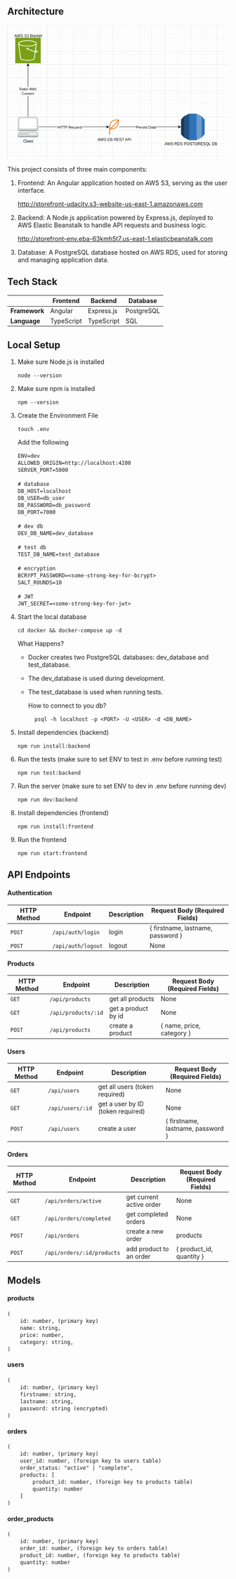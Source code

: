 ## Architecture

![architecture](/docs/diagram.png)

This project consists of three main components:

1. Frontend: An Angular application hosted on AWS S3, serving as the user interface.

    http://storefront-udacity.s3-website-us-east-1.amazonaws.com
    
2. Backend: A Node.js application powered by Express.js, deployed to AWS Elastic Beanstalk to handle API requests and business logic.

    http://storefront-env.eba-63kmh5t7.us-east-1.elasticbeanstalk.com

3. Database: A PostgreSQL database hosted on AWS RDS, used for storing and managing application data.


## Tech Stack

|               | Frontend   | Backend    | Database   |
| ------------- | ---------- | ---------- | ---------- |
| **Framework** | Angular    | Express.js | PostgreSQL |
| **Language**  | TypeScript | TypeScript | SQL        |

## Local Setup

1.  Make sure Node.js is installed

        node --version

2.  Make sure npm is installed

        npm --version

3.  Create the Environment File

        touch .env

    Add the following

        ENV=dev
        ALLOWED_ORIGIN=http://localhost:4200
        SERVER_PORT=5000

        # database
        DB_HOST=localhost
        DB_USER=db_user
        DB_PASSWORD=db_password
        DB_PORT=7000

        # dev db
        DEV_DB_NAME=dev_database

        # test db
        TEST_DB_NAME=test_database

        # encryption
        BCRYPT_PASSWORD=<some-strong-key-for-bcrypt>
        SALT_ROUNDS=10

        # JWT
        JWT_SECRET=<some-strong-key-for-jwt>

4.  Start the local database

        cd docker && docker-compose up -d

    What Happens?

    - Docker creates two PostgreSQL databases: dev_database and test_database.
    - The dev_database is used during development.
    - The test_database is used when running tests.

      How to connect to you db?

            psql -h localhost -p <PORT> -U <USER> -d <DB_NAME>
5.  Install dependencies (backend)

        npm run install:backend

6.  Run the tests (make sure to set ENV to test in .env before running test)

        npm run test:backend

7.  Run the server (make sure to set ENV to dev in .env before running dev)

        npm run dev:backend

8.  Install dependencies (frontend)

        npm run install:frontend
    
7.  Run the frontend

        npm run start:frontend

## API Endpoints

#### Authentication

| HTTP Method | Endpoint                  | Description      | Request Body (Required Fields)    |
| ----------- | ------------------------- | ---------------- | --------------------------------- |
| `POST`      | `/api/auth/login`         | login            | { firstname, lastname, password } |
| `POST`      | `/api/auth/logout`        | logout           | None                              |

#### Products

| HTTP Method | Endpoint            | Description         | Request Body (Required Fields) |
| ----------- | ------------------- | ------------------- | -------------------------------|
| `GET`       | `/api/products`     | get all products    | None                           |
| `GET`       | `/api/products/:id` | get a product by id | None                           |
| `POST`      | `/api/products`     | create a product    | { name, price, category }      |

#### Users

| HTTP Method | Endpoint         | Description                       | Request Body (Required Fields)    |
| ----------- | ---------------- | --------------------------------- | --------------------------------- | 
| `GET`       | `/api/users`     | get all users (token required)    | None                              |
| `GET`       | `/api/users/:id` | get a user by ID (token required) | None                              |
| `POST`      | `/api/users`     | create a user                     | { firstname, lastname, password } |

#### Orders

| HTTP Method | Endpoint                   | Description              | Request Body (Required Fields) |
| ----------- | -------------------------- | ------------------------ | ------------------------------ |
| `GET`       | `/api/orders/active`       | get current active order | None                           |
| `GET`       | `/api/orders/completed`    | get completed orders     | None                           |
| `POST`      | `/api/orders`              | create a new order       | products                       |
| `POST`      | `/api/orders/:id/products` | add product to an order  | { product_id, quantity }       |

## Models

#### products

    (
        id: number, (primary key)
        name: string,
        price: number,
        category: string,
    )

#### users

    (
        id: number, (primary key)
        firstname: string,
        lastname: string,
        password: string (encrypted)
    )

#### orders

    (
        id: number, (primary key)
        user_id: number, (foreign key to users table)
        order_status: "active" | "complete",
        products: [
            product_id: number, (foreign key to products table)
            quantity: number
        ]
    )

#### order_products
    (
        id: number, (primary key)
        order_id: number, (foreign key to orders table)
        product_id: number, (foreign key to products table)
        quantity: number
    )
